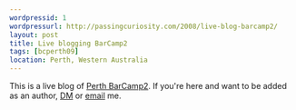 ```yaml
--- 
wordpressid: 1
wordpressurl: http://passingcuriosity.com/2008/live-blog-barcamp2/
layout: post
title: Live blogging BarCamp2
tags: [bcperth09]
location: Perth, Western Australia
---
```


This is a live blog of <a href="http://barcamp.port80.asn.au/Main/BarCamp2">Perth BarCamp2</a>. If you're here and want to be added as an author, <a href="http://www.twitter.com/thsutton">DM</a> or <a href="mailto:thsutton@gmail.com">email</a> me.
